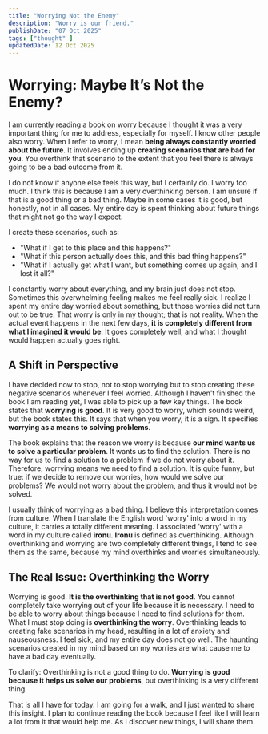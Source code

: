 ```yaml
---
title: "Worrying Not the Enemy"
description: "Worry is our friend."
publishDate: "07 Oct 2025"
tags: ["thought" ]
updatedDate: 12 Oct 2025
---
```

# Worrying: Maybe It’s Not the Enemy?

I am currently reading a book on worry because I thought it was a very important thing for me to address, especially for myself. I know other people also worry. When I refer to worry, I mean **being always constantly worried about the future**. It involves ending up **creating scenarios that are bad for you**. You overthink that scenario to the extent that you feel there is always going to be a bad outcome from it.

I do not know if anyone else feels this way, but I certainly do. I worry too much. I think this is because I am a very overthinking person. I am unsure if that is a good thing or a bad thing. Maybe in some cases it is good, but honestly, not in all cases. My entire day is spent thinking about future things that might not go the way I expect.

I create these scenarios, such as:
- "What if I get to this place and this happens?"
- "What if this person actually does this, and this bad thing happens?"
- "What if I actually get what I want, but something comes up again, and I lost it all?"

I constantly worry about everything, and my brain just does not stop. Sometimes this overwhelming feeling makes me feel really sick. I realize I spent my entire day worried about something, but those worries did not turn out to be true. That worry is only in my thought; that is not reality. When the actual event happens in the next few days, **it is completely different from what I imagined it would be**. It goes completely well, and what I thought would happen actually goes right.

## A Shift in Perspective

I have decided now to stop, not to stop worrying but to stop creating these negative scenarios whenever I feel worried. Although I haven't finished the book I am reading yet, I was able to pick up a few key things. The book states that **worrying is good**. It is very good to worry, which sounds weird, but the book states this. It says that when you worry, it is a sign. It specifies **worrying as a means to solving problems**.

The book explains that the reason we worry is because **our mind wants us to solve a particular problem**. It wants us to find the solution. There is no way for us to find a solution to a problem if we do not worry about it. Therefore, worrying means we need to find a solution. It is quite funny, but true: if we decide to remove our worries, how would we solve our problems? We would not worry about the problem, and thus it would not be solved.

I usually think of worrying as a bad thing. I believe this interpretation comes from culture. When I translate the English word 'worry' into a word in my culture, it carries a totally different meaning. I associated 'worry' with a word in my culture called **ironu**. **Ironu** is defined as overthinking. Although overthinking and worrying are two completely different things, I tend to see them as the same, because my mind overthinks and worries simultaneously.

## The Real Issue: Overthinking the Worry

Worrying is good. **It is the overthinking that is not good**. You cannot completely take worrying out of your life because it is necessary. I need to be able to worry about things because I need to find solutions for them. What I must stop doing is **overthinking the worry**. Overthinking leads to creating fake scenarios in my head, resulting in a lot of anxiety and nauseousness. I feel sick, and my entire day does not go well. The haunting scenarios created in my mind based on my worries are what cause me to have a bad day eventually.

To clarify: Overthinking is not a good thing to do. **Worrying is good because it helps us solve our problems**, but overthinking is a very different thing.

That is all I have for today. I am going for a walk, and I just wanted to share this insight. I plan to continue reading the book because I feel like I will learn a lot from it that would help me. As I discover new things, I will share them.
